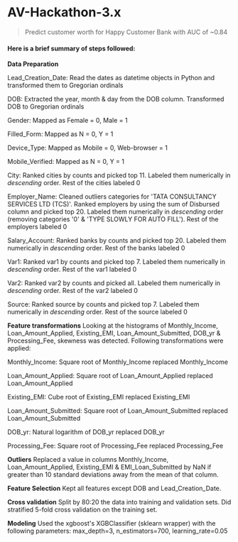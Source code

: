 # AV-Hackathon-3.x
> Predict customer worth for Happy Customer Bank with AUC of ~0.84

#### Here is a brief summary of steps followed:

**Data Preparation**

Lead_Creation_Date: Read the dates as datetime objects in Python and transformed them to Gregorian ordinals

DOB: Extracted the year, month & day from the DOB column. Transformed DOB to Gregorian ordinals

Gender: Mapped as Female = 0, Male = 1

Filled_Form: Mapped as N = 0, Y = 1
    
Device_Type: Mapped as Mobile = 0, Web-browser = 1
    
Mobile_Verified: Mapped as N = 0, Y = 1

City: Ranked cities by counts and picked top 11. Labeled them numerically in _descending_ order. Rest of the cities labeled 0

Employer_Name: Cleaned outliers categories for 'TATA CONSULTANCY SERVICES LTD (TCS)'. Ranked employers by using the sum of Disbursed column and picked top 20. Labeled them numerically in _descending_ order (removing categories '0' & 'TYPE SLOWLY FOR AUTO FILL'). Rest of the employers labeled 0

Salary_Account: Ranked banks by counts and picked top 20. Labeled them numerically in _descending_ order. Rest of the banks labeled 0

Var1: Ranked var1 by counts and picked top 7. Labeled them numerically in _descending_ order. Rest of the var1 labeled 0

Var2: Ranked var2 by counts and picked all. Labeled them numerically in _descending_ order. Rest of the var2 labeled 0

Source: Ranked source by counts and picked top 7. Labeled them numerically in _descending_ order. Rest of the source labeled 0

**Feature transformations**
Looking at the histograms of Monthly_Income, Loan_Amount_Applied, Existing_EMI, Loan_Amount_Submitted, DOB_yr & Processing_Fee, skewness was detected. Following transformations were applied:

Monthly_Income: Square root of Monthly_Income replaced Monthly_Income

Loan_Amount_Applied: Square root of Loan_Amount_Applied replaced Loan_Amount_Applied

Existing_EMI: Cube root of Existing_EMI replaced Existing_EMI

Loan_Amount_Submitted: Square root of Loan_Amount_Submitted replaced Loan_Amount_Submitted

DOB_yr: Natural logarithm of DOB_yr replaced DOB_yr

Processing_Fee: Square root of Processing_Fee replaced Processing_Fee

**Outliers**
Replaced a value in columns Monthly_Income, Loan_Amount_Applied, Existing_EMI & EMI_Loan_Submitted by NaN if greater than 10 standard deviations away from the mean of that column.

**Feature Selection**
Kept all features except DOB and Lead_Creation_Date.

**Cross validation**
Split by 80:20 the data into training and validation sets.
Did stratified 5-fold cross validation on the training set.

**Modeling**
Used the xgboost's XGBClassifier (sklearn wrapper) with the following parameters:
max_depth=3, n_estimators=700, learning_rate=0.05